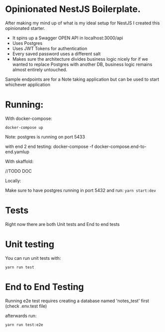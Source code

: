 # Opinionated NestJS Boilerplate.

After making my mind up of what is my ideal setup for NestJS I created this opinionated starter.

- It spins up a Swagger OPEN API in localhost:3000/api
- Uses Postgres
- Uses JWT Tokens for authentication
- Every saved password uses a different salt
- Makes sure the architecture divides business logic nicely for if we wanted to replace Postgres with another DB, business logic remains almost entirely untouched.

Sample endpoints are for a Note taking application but can be used to start whichever application

# Running:

With docker-compose:

`docker-compose up`

Note: postgres is running on port 5433

with end 2 end testing: docker-compose -f docker-compose.end-to-end.yamlup

With skaffold:

//TODO DOC

Locally:

Make sure to have postgres running in port 5432 and run: `yarn start:dev`

# Tests

Right now there are both Unit tests and End to end tests

# Unit testing

You can run unit tests with:

`yarn run test`

# End to End Testing

Running e2e test requires creating a database named 'notes_test' first (check .env.test file)

afterwards run:

`yarn run test:e2e`
